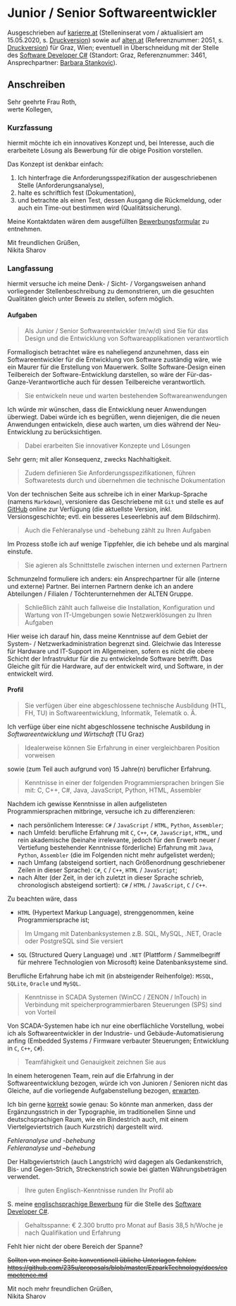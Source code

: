 # Junior / Senior Softwareentwickler

Ausgeschrieben auf [karierre.at](https://www.karriere.at/jobs/5326814) (Stelleninserat vom / aktualisiert am 15.05.2020, s. [Druckversion](media/karriere.at.pdf)) sowie auf [alten.at](https://www.alten.at/karriere/jobs/2051-junior-senior-software-entwicklung-ker/) (Referenznummer: 2051, s. [Druckversion](media/alten.at.pdf)) für Graz, Wien; eventuell in Überschneidung mit der Stelle des [Software Developer C#](https://github.com/nikita-sharov/docs/blob/master/applications-for-employment/alten/software-developer-csharp/motivational-letter.md) (Standort: Graz, Referenznummer: 3461, Ansprechpartner: [Barbara Stankovic](mailto:career@de.alten.com)).

## Anschreiben

Sehr geehrte Frau Roth,  
werte Kollegen,

### Kurzfassung

hiermit möchte ich ein innovatives Konzept und, bei Interesse, auch die erarbeitete Lösung als Bewerbung für die obige Position vorstellen.

Das Konzept ist denkbar einfach: 

1. Ich hinterfrage die Anforderungsspezifikation der ausgeschriebenen Stelle (Anforderungsanalyse), 
2. halte es schriftlich fest (Dokumentation), 
3. und betrachte als einen Test, dessen Ausgang die Rückmeldung, oder auch ein Time-out bestimmen wird (Qualitätssicherung).

Meine Kontaktdaten wären dem ausgefüllten [Bewerbungsformular](https://www.alten.at/karriere/bewerbung/2051/ALT/KAT) zu entnehmen.

Mit freundlichen Grüßen,  
Nikita Sharov

### Langfassung

hiermit versuche ich meine Denk- / Sicht- / Vorgangsweisen anhand vorliegender Stellenbeschreibung zu demonstrieren, um die gesuchten Qualitäten gleich unter Beweis zu stellen, sofern möglich.

#### Aufgaben

> Als Junior / Senior Softwareentwickler (m/w/d) sind Sie für das Design und die Entwicklung von Softwareapplikationen verantwortlich

Formallogisch betrachtet wäre es naheliegend anzunehmen, dass ein Softwareentwickler für die Entwicklung von Software zuständig wäre, wie ein Maurer für die Erstellung von Mauerwerk. Sollte Software-Design einen Teilbereich der Software-Entwicklung darstellen, so wäre der Für-das-Ganze-Verantwortliche auch für dessen Teilbereiche verantwortlich.

> Sie entwickeln neue und warten bestehende~~n~~ Softwareanwendungen

Ich würde mir wünschen, dass die Entwicklung neuer Anwendungen überwiegt. Dabei würde ich es begrüßen, wenn diejenigen, die die neuen Anwendungen entwickeln, diese auch warten, um dies während der Neu-Entwicklung zu berücksichtigen.

> Dabei erarbeiten Sie innovative~~r~~ Konzepte und Lösungen

Sehr gern; mit aller Konsequenz, zwecks Nachhaltigkeit.

> Zudem definieren Sie Anforderungsspezifikationen, führen Softwaretests durch und übernehmen die technische Dokumentation

Von der technischen Seite aus schreibe ich in einer Markup-Sprache (namens `Markdown`), versioniere das Geschriebene mit `Git` und stelle es auf [GitHub](https://github.com/nikita-sharov/docs.de-de/blob/master/applications-for-employment/alten/junior-senior-softwareentwickler/motivational-letter.md) online zur Verfügung (die aktuellste Version, inkl. Versionsgeschichte; evtl. ein besseres Leseerlebnis auf dem Bildschirm).

> Auch die Fehleranalyse und -behebung zählt zu Ihren Aufgaben

Im Prozess stoße ich auf wenige Tippfehler, die ich behebe und als marginal einstufe.

> Sie agieren als Schnittstelle zwischen internen und externen Partnern

Schmunzelnd formuliere ich anders: ein Ansprechpartner für alle (interne und externe) Partner. Bei internen Partnern denke ich an andere Abteilungen / Filialen / Töchterunternehmen der ALTEN Gruppe.

> Schließlich zählt auch fallweise die Installation, Konfiguration und Wartung von IT-Umgebungen sowie Netzwerklösungen zu Ihren Aufgaben

Hier weise ich darauf hin, dass meine Kenntnisse auf dem Gebiet der System- / Netzwerkadministration begrenzt sind. Gleichwie das Interesse für Hardware und IT-Support im Allgemeinen, sofern es nicht die obere Schicht der Infrastruktur für die zu entwickelnde Software betrifft. Das Gleiche gilt für die Hardware, auf der entwickelt wird, und Software, in der entwickelt wird.

#### Profil

> Sie verfügen über eine abgeschlossene technische Ausbildung (HTL, FH, TU) in Softwareentwicklung, Informatik, Telematik o.&nbsp;Ä.

Ich verfüge über eine nicht abgeschlossene technische Ausbildung in *Softwareentwicklung und Wirtschaft* (TU Graz)

> Idealerweise können Sie Erfahrung in einer vergleichbaren Position vorweisen

sowie (zum Teil auch aufgrund von) 15 Jahre(n) beruflicher Erfahrung.

> Kenntnisse in einer der folgenden Programmiersprachen bringen Sie mit: C, C++, C#, Java, JavaScript, Python, HTML, Assembler

Nachdem ich gewisse Kenntnisse in allen aufgelisteten Programmiersprachen mitbringe, versuche ich zu differenzieren:

- nach persönlichem Interesse: `C#` / `JavaScript` / `HTML`, `Python`, `Assembler`;
- nach Umfeld: berufliche Erfahrung mit `C`, `C++`, `C#`, `JavaScript`, `HTML`, und rein akademische (beinahe irrelevante, jedoch für den Erwerb neuer / Vertiefung bestehender Kenntnisse förderliche) Erfahrung mit `Java`, `Python`, `Assembler` (die im Folgenden nicht mehr aufgelistet werden);
- nach Umfang (absteigend sortiert, nach Größenordnung geschriebener Zeilen in dieser Sprache): `C#`, `C` / `C++`, `HTML` / `JavaScript`;
- nach Alter (der Zeit, in der ich zuletzt in dieser Sprache schrieb, chronologisch absteigend sortiert): `C#` / `HTML` / `JavaScript`, `C` / `C++`.

Zu beachten wäre, dass

- `HTML` (Hypertext Markup Language), strenggenommen, keine Programmiersprache ist;

> Im Umgang mit Datenbanksystemen z.B. SQL, MySQL, .NET, Oracle oder PostgreSQL sind Sie versiert

- `SQL` (Structured Query Language) und `.NET` (Plattform / Sammelbegriff für mehrere Technologien von Microsoft) keine Datenbanksysteme sind.

Berufliche Erfahrung habe ich mit (in absteigender Reihenfolge): `MSSQL`, `SQLite`, `Oracle` und `MySQL`.

> Kenntnisse in SCADA Systemen (WinCC / ZENON / InTouch) in Verbindung mit speicherprogrammierbaren Steuerungen (SPS) sind von Vorteil

Von SCADA-Systemen habe ich nur eine oberflächliche Vorstellung, wobei ich als Softwareentwickler in der Industrie- und Gebäude-Automatisierung anfing (Embedded Systems / Firmware verbauter Steuerungen; Entwicklung in `C`, `C++`, `C#`).

> Teamfähigkeit und Genauigkeit zeichnen Sie aus

In einem heterogenen Team, rein auf die Erfahrung in der Softwareentwicklung bezogen, würde ich von Junioren / Senioren nicht das Gleiche, auf die vorliegende Aufgabenstellung bezogen, [erwarten](https://github.com/nikita-sharov/.github/blob/master/CODE_OF_CONDUCT.md).

Ich bin gerne [korrekt](https://www.acm.org/code-of-ethics) sowie genau: So könnte man anmerken, dass der Ergänzungsstrich in der Typographie, im traditionellen Sinne und deutschsprachigen Raum, wie ein Bindestrich auch, mit einem Viertelgeviertstrich (auch Kurzstrich) dargestellt wird.

_Fehleranalyse und -behebung_  
_Fehleranalyse und –behebung_

Der Halbgeviertstrich (auch Langstrich) wird dagegen als Gedankenstrich, Bis- und Gegen-Strich, Streckenstrich sowie bei glatten Währungsbeträgen verwendet.

> Ihre guten Englisch-Kenntnisse runden Ihr Profil ab

S. meine [englischsprachige Bewerbung](https://github.com/nikita-sharov/docs/blob/master/applications-for-employment/alten/software-developer-csharp/motivational-letter.md) für die Stelle des [Software Developer C#](https://www.alten.at/en/career/jobs/3461-software-developer-c--.net-oracle-semiconductor-bst).

> Gehaltsspanne: € 2.300 brutto pro Monat auf Basis 38,5 h/Woche je nach Qualifikation und Erfahrung

Fehlt hier nicht der obere Bereich der Spanne?

~~Sollten von meiner Seite konventionell übliche Unterlagen fehlen: https://github.com/235u/proposals/blob/master/EzparkTechnology/docs/competence.md~~

Mit noch mehr freundlichen Grüßen,  
Nikita Sharov